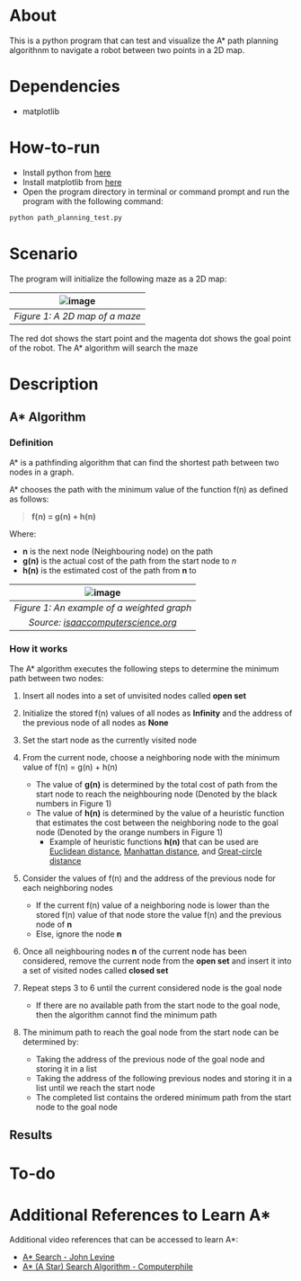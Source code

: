 # About

This is a python program that can test and visualize the A* path planning algorithnm to navigate a robot between two points in a 2D map.

# Dependencies
* matplotlib

# How-to-run
* Install python from [here](https://www.python.org/downloads/)
* Install matplotlib from [here](https://matplotlib.org/stable/users/installing.html)
* Open the program directory in terminal or command prompt and run the program with the following command:
```bash
python path_planning_test.py
```

# Scenario

The program will initialize the following maze as a 2D map:

| ![image](https://user-images.githubusercontent.com/72083779/118756724-c0402800-b895-11eb-85b3-66b815376a2c.png) |
|:--:| 
|*Figure 1: A 2D map of a maze*|

The red dot shows the start point and the magenta dot shows the goal point of the robot. The A* algorithm will search the maze 

# Description

## A* Algorithm
### Definition
A* is a pathfinding algorithm that can find the shortest path between two nodes in a graph. 

A* chooses the path with the minimum value of the function f(n) as defined as follows:

> **f(n) = g(n) + h(n)**

Where:
* **n** is the next node (Neighbouring node) on the path
* **g(n)** is the actual cost of the path from the start node to *n*
* **h(n)** is the estimated cost of the path from **n** to 

| ![image](https://user-images.githubusercontent.com/72083779/118751071-e1e7e200-b88a-11eb-84d7-9824e27d575f.png) |
|:--:| 
|*Figure 1: An example of a weighted graph*| 
|*Source: [isaaccomputerscience.org](https://isaaccomputerscience.org/concepts/dsa_search_a_star)*|
  
### How it works
The A* algorithm executes the following steps to determine the minimum path between two nodes:

1. Insert all nodes into a set of unvisited nodes called **open set**

2. Initialize the stored f(n) values of all nodes as **Infinity** and the address of the previous node of all nodes as **None**

3. Set the start node as the currently visited node

4. From the current node, choose a neighboring node with the minimum value of f(n) = g(n) + h(n)
    * The value of **g(n)** is determined by the total cost of path from the start node to reach the neighbouring node (Denoted by the black numbers in Figure 1)  
    * The value of **h(n)** is determined by the value of a heuristic function that estimates the cost between the neighboring node to the goal node (Denoted by the orange numbers in Figure 1)
        * Example of heuristic functions **h(n)** that can be used are [Euclidean distance](https://en.wikipedia.org/wiki/Great-circle_distance), [Manhattan distance](https://en.wikipedia.org/wiki/Taxicab_geometry), and [Great-circle distance](https://en.wikipedia.org/wiki/Great-circle_distance)

5. Consider the values of f(n) and the address of the previous node for each neighboring nodes
    * If the current f(n) value of a neighboring node is lower than the stored f(n) value of that node store the value f(n) and the previous node of **n**
    * Else, ignore the node **n**

6. Once all neighbouring nodes **n** of the current node has been considered, remove the current node from the **open set** and insert it into a set of visited nodes called **closed set**

7. Repeat steps 3 to 6 until the current considered node is the goal node
    * If there are no available path from the start node to the goal node, then the algorithm cannot find the minimum path

8. The minimum path to reach the goal node from the start node can be determined by:
    * Taking the address of the previous node of the goal node and storing it in a list
    * Taking the address of the following previous nodes and storing it in a list until we reach the start node
    * The completed list contains the ordered minimum path from the start node to the goal node


## Results

# To-do

# Additional References to Learn A*

Additional video references that can be accessed to learn A*:
* [A* Search - John Levine](https://www.youtube.com/watch?v=ySN5Wnu88nE)
* [A* (A Star) Search Algorithm - Computerphile](https://www.youtube.com/watch?v=ySN5Wnu88nE)

